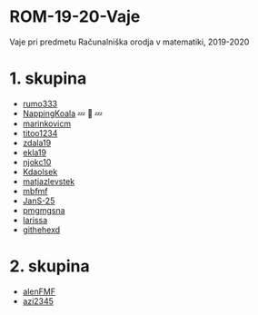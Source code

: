 # ROM-19-20-Vaje
Vaje pri predmetu Računalniška orodja v matematiki, 2019-2020

# 1. skupina

- [rumo333](https://github.com/rumo333/)
- [NappingKoala](https://github.com/NappingKoala/ROM) :zzz: :koala: :zzz:
- [marinkovicm](https://github.com/marinkovicm/ROM)
- [titoo1234](https://github.com/titoo1234/ROM)
- [zdala19](https://github.com/zdala19/ROM)
- [ekla19](https://github.com/ekla19/ROM)
- [njokc10](https://github.com/njokc10/ROM)
- [Kdaolsek](https://github.com/Kdolsek/ROM)
- [matjazlevstek](https://github.com/matjazlevstek/ROM)
- [mbfmf](https://github.com/mbfmf/ROM)
- [JanS-25](https://github.com/JanS-25/ROM)
- [pmgmgsna](https://github.com/pmgmgsna/ROM-19-20-vaje)
- [larissa](https://github.com/larissadzombic/ROM)
- [githehexd](https://github.com/githehexd/rom)

# 2. skupina

- [alenFMF](https://github.com/alenFMF/ROM-19-20-Vaje) 
- [azi2345](https://github.com/azi2345/ROM1)
